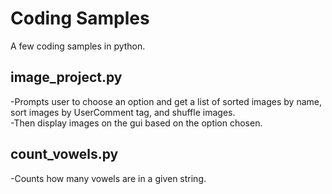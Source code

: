 # Coding Samples #
A few coding samples in python. 

## image_project.py ##
-Prompts user to choose an option and get a list of sorted images by name, sort images by UserComment tag, and shuffle images. <br/>
-Then display images on the gui based on the option chosen.

## count_vowels.py ##
-Counts how many vowels are in a given string.
